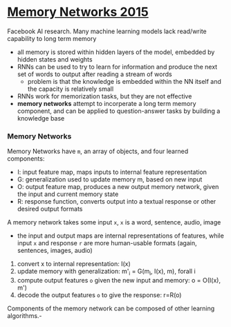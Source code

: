 # [Memory Networks 2015](https://arxiv.org/pdf/1410.3916.pdf)
Facebook AI research. Many machine learning models lack read/write capability to long term memory
- all memory is stored within hidden layers of the model, embedded by hidden states and weights
- RNNs can be used to try to learn for information and produce the next set of words to output after reading a stream of words
  - problem is that the knowledge is embedded within the NN itself and the capacity is relatively small
- RNNs work for memorization tasks, but they are not effective
- **memory networks** attempt to incorperate a long term memory component, and can be applied to question-answer tasks by building a knowledge base

### Memory Networks
Memory Networks have `m`, an array of objects, and four learned components:
- I: input feature map, maps inputs to internal feature representation 
- G: generalization used to update memory m, based on new input
- O: output feature map, produces a new output memory network, given the input and current memory state
- R: response function, converts output into a textual response or other desired output formats

A memory network takes some input `x`, `x` is a word, sentence, audio, image
- the input and output maps are internal representations of features, while input `x` and response `r` are more human-usable formats (again, sentences, images, audio)

1. convert x to internal representation: I(x)
2. update memory with generalization: m'<sub>i</sub> = G(m<sub>i</sub>, I(x), m), forall i
3. compute output features `o` given the new input and memory: o = O(I(x), m')
4. decode the output features `o` to give the response: r=R(o)

Components of the memory network can be composed of other learning algorithms.-
